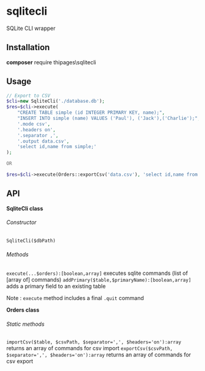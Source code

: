 # sqlitecli
SQLite CLI wrapper

## Installation
**composer** require thipages\sqlitecli

## Usage
```php
// Export to CSV
$cli=new SqliteCli('./database.db');
$res=$cli->execute(
    "CREATE TABLE simple (id INTEGER PRIMARY KEY, name);",
    "INSERT INTO simple (name) VALUES ('Paul'), ('Jack'),('Charlie');",
    '.mode csv',
    '.headers on',
    '.separator ,',
    '.output data.csv',
    'select id,name from simple;'
);

OR

$res=$cli->execute(Orders::exportCsv('data.csv'), 'select id,name from simple;');
```

## API

**SqliteCli class**
###### Constructor
`SqliteCli($dbPath)`
###### Methods
`execute(...$orders):[boolean,array]` executes sqlite commands (list of [array of] commands)
`addPrimary($table,$primaryName):[boolean,array]` adds a primary field to an existing table

Note : `execute` method includes a final `.quit` command

**Orders class**
###### Static methods
`importCsv($table, $csvPath, $separator=',', $headers='on'):array` returns an array of commands for csv import
`exportCsv($csvPath, $separator=',', $headers='on'):array` returns an array of commands for csv export